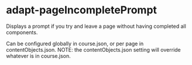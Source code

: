 adapt-pageIncompletePrompt
==========================

Displays a prompt if you try and leave a page without having completed all components. 

Can be configured globally in course.json, or per page in contentObjects.json. 
NOTE: the contentObjects.json setting will override whatever is in course.json.

